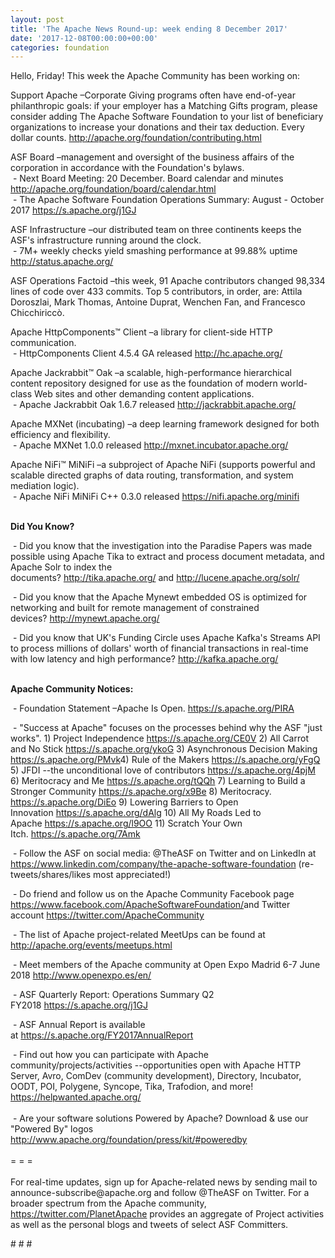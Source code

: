 ```yaml
---
layout: post
title: 'The Apache News Round-up: week ending 8 December 2017'
date: '2017-12-08T00:00:00+00:00'
categories: foundation
---
```

<div>Hello, Friday! This week the Apache Community has been working on:</div> 
  <div> 
    <div> 
      <p>Support Apache&nbsp;–Corporate Giving programs often have end-of-year philanthropic goals: if your employer has a Matching Gifts program, please consider adding The Apache Software Foundation to your list of beneficiary organizations to increase your donations and their tax deduction. Every dollar counts. <a href="http://apache.org/foundation/contributing.html">http://apache.org/foundation/contributing.html</a></p> 
    </div> 
    <p>ASF Board –management and oversight of the business affairs of the corporation in accordance with the Foundation's bylaws.<br />&nbsp;- Next Board Meeting: 20 December. Board calendar and minutes <a href="http://apache.org/foundation/board/calendar.html">http://apache.org/foundation/board/calendar.html</a><br />&nbsp;-&nbsp;The Apache Software Foundation Operations Summary: August - October 2017&nbsp;<a href="https://s.apache.org/j1GJ">https://s.apache.org/j1GJ</a></p> 
    <p>ASF Infrastructure –our distributed team on three continents keeps the ASF's infrastructure running around the clock.<br />&nbsp;- 7M+ weekly checks yield smashing performance at 99.88% uptime <a href="http://status.apache.org/">http://status.apache.org/</a></p> 
    <p>ASF Operations Factoid&nbsp;–this week, 91 Apache contributors changed 98,334 lines of code over 433 commits. Top 5 contributors, in order, are: Attila Doroszlai, Mark Thomas, Antoine Duprat, Wenchen Fan, and Francesco Chicchiriccò.</p> 
    <p>Apache HttpComponents™ Client –a library for client-side HTTP communication.<br />&nbsp;- HttpComponents Client 4.5.4 GA released <a href="http://hc.apache.org/">http://hc.apache.org/</a></p> 
    <p>Apache Jackrabbit™ Oak –a scalable, high-performance hierarchical content repository designed for use as the foundation of modern world-class Web sites and other demanding content applications.<br />&nbsp;- Apache Jackrabbit Oak 1.6.7 released <a href="http://jackrabbit.apache.org/">http://jackrabbit.apache.org/</a> </p> 
    <p>Apache MXNet (incubating) –a deep learning framework designed for both efficiency and flexibility.<br />&nbsp;-&nbsp;Apache MXNet 1.0.0 released&nbsp;<a href="http://mxnet.incubator.apache.org/">http://mxnet.incubator.apache.org/</a></p> 
    <p>Apache NiFi™ MiNiFi –a subproject of Apache NiFi (supports powerful and scalable directed graphs of data routing, transformation, and system mediation logic).<br />&nbsp;-&nbsp;Apache NiFi MiNiFi C++ 0.3.0 released&nbsp;<a href="https://nifi.apache.org/minifi">https://nifi.apache.org/minifi</a></p> 
    <p><strong><br />Did You Know?</strong></p> 
    <div> 
      <p>&nbsp;- Did you know that the investigation into the Paradise Papers was made possible using Apache Tika to extract and process document metadata, and Apache Solr to index the documents?&nbsp;<a href="http://tika.apache.org/">http://tika.apache.org/</a>&nbsp;and&nbsp;<a href="http://lucene.apache.org/solr/">http://lucene.apache.org/solr/</a></p> 
      <p>&nbsp;- Did you know that the Apache Mynewt embedded OS is optimized for networking and built for remote management of constrained devices?&nbsp;<a href="http://mynewt.apache.org/">http://mynewt.apache.org/</a></p> 
      <p>&nbsp;- Did you know that UK's Funding Circle uses Apache Kafka's Streams API to process millions of dollars' worth of financial transactions in real-time with low latency and high performance?&nbsp;<a href="http://kafka.apache.org/">http://kafka.apache.org/</a></p> 
    </div> 
    <div><strong><br />Apache Community Notices:</strong></div> 
    <p>&nbsp;- Foundation Statement –Apache Is Open. <a href="https://s.apache.org/PIRA">https://s.apache.org/PIRA</a></p> 
    <div> 
      <p>&nbsp;- &quot;Success at Apache&quot; focuses on the processes behind why the ASF &quot;just works&quot;. 1) Project Independence <a href="https://s.apache.org/CE0V">https://s.apache.org/CE0V</a> 2) All Carrot and No Stick <a href="https://s.apache.org/ykoG">https://s.apache.org/ykoG</a> 3) Asynchronous Decision Making <a href="https://s.apache.org/PMvk%20">https://s.apache.org/PMvk</a>4) Rule of the Makers <a href="https://s.apache.org/yFgQ">https://s.apache.org/yFgQ</a> 5) JFDI --the unconditional love of contributors <a href="https://s.apache.org/4pjM">https://s.apache.org/4pjM</a> 6) Meritocracy and Me <a href="https://s.apache.org/tQQh">https://s.apache.org/tQQh</a> 7) Learning to Build a Stronger Community <a href="https://s.apache.org/x9Be">https://s.apache.org/x9Be</a>&nbsp;8) Meritocracy. <a href="https://s.apache.org/DiEo">https://s.apache.org/DiEo</a>&nbsp;9) Lowering Barriers to Open Innovation&nbsp;<a href="https://s.apache.org/dAlg">https://s.apache.org/dAlg</a>&nbsp;10) All My Roads Led to Apache&nbsp;<a href="https://s.apache.org/l9OO">https://s.apache.org/l9OO</a>&nbsp;11) Scratch Your Own Itch.&nbsp;<a href="https://s.apache.org/7Amk">https://s.apache.org/7Amk</a></p> 
    </div> 
    <div>&nbsp;- Follow the ASF on social media: @TheASF on Twitter and on LinkedIn at <a href="https://www.linkedin.com/company/the-apache-software-foundation">https://www.linkedin.com/company/the-apache-software-foundation</a> (re-tweets/shares/likes most appreciated!)</div> 
    <div> 
      <p>&nbsp;- Do friend and follow us on the Apache Community Facebook page <a href="https://www.facebook.com/ApacheSoftwareFoundation/">https://www.facebook.com/ApacheSoftwareFoundation/</a>and Twitter account <a href="https://twitter.com/ApacheCommunity">https://twitter.com/ApacheCommunity</a></p> 
      <p><a href="https://feathercast.apache.org/"></a></p> 
    </div> 
    <div> 
      <p>&nbsp;- The list of Apache project-related MeetUps can be found at <a href="https://twitter.com/ApacheCommunity">http://apache.org/events/meetups.html</a></p> 
      <p>&nbsp;- Meet members of the Apache community at Open Expo Madrid 6-7 June 2018&nbsp;<a href="http://www.openexpo.es/en/">http://www.openexpo.es/en/</a></p> 
    </div> 
    <div> 
      <p>&nbsp;- ASF Quarterly Report: Operations Summary Q2 FY2018&nbsp;<a href="https://s.apache.org/j1GJ">https://s.apache.org/j1GJ</a></p> 
    </div> 
    <div> 
      <p>&nbsp;- ASF Annual Report is available at&nbsp;<a href="https://s.apache.org/FY2017AnnualReport">https://s.apache.org/FY2017AnnualReport</a></p> 
    </div> 
    <div>&nbsp;- Find out how you can participate with Apache community/projects/activities --opportunities open with Apache HTTP Server, Avro, ComDev (community development), Directory, Incubator, OODT, POI, Polygene, Syncope, Tika, Trafodion, and more! <a href="https://helpwanted.apache.org/">https://helpwanted.apache.org/</a></div> 
    <div><br /></div> 
    <div>&nbsp;- Are your software solutions Powered by Apache? Download &amp; use our &quot;Powered By&quot; logos <a href="http://www.apache.org/foundation/press/kit/#poweredby">http://www.apache.org/foundation/press/kit/#poweredby</a></div> 
    <div><br /></div> 
    <div>= = =</div> 
    <div><br /></div> 
    <div>For real-time updates, sign up for Apache-related news by sending mail to announce-subscribe@apache.org and follow @TheASF on Twitter. For a broader spectrum from the Apache community, <a href="https://twitter.com/PlanetApache">https://twitter.com/PlanetApache</a> provides an aggregate of Project activities as well as the personal blogs and tweets of select ASF Committers.</div> 
    <p># # #</p> 
  </div>
